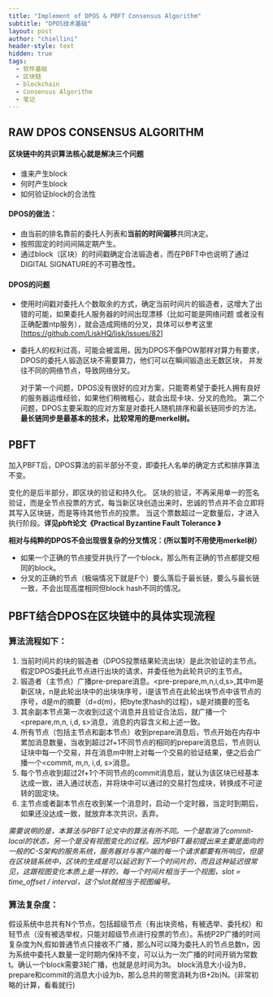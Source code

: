 ```yaml
---
title: "Implement of DPOS & PBFT Consensus Algorithm"
subtitle: "DPOS技术基础"
layout: post
author: "chiellini"
header-style: text
hidden: true
tags:
  - 软件基础
  - 区块链
  - blockchain
  - Consensus Algorithm
  - 笔记
---
```



## RAW DPOS CONSENSUS ALGORITHM

#### 区块链中的共识算法核心就是解决三个问题

* 谁来产生block
* 何时产生block
* 如何验证block的合法性

#### DPOS的做法：

* 由当前的排名靠前的委托人列表和**当前的时间偏移**共同决定。
* 按照固定的时间间隔定期产生。
* 通过block（区块）的时间戳确定合法锻造者，而在PBFT中也说明了通过DIGITAL SIGNATURE的不可篡改性。

#### DPOS的问题

* 使用时间戳对委托人个数取余的方式，确定当前时间片的锻造者，这增大了出错的可能，如果委托人服务器的时间出现漂移（比如可能是网络问题 或者没有正确配置ntp服务），就会造成网络的分叉，具体可以参考这里[<https://github.com/LiskHQ/lisk/issues/82>]

* 委托人的权利过高，可能会被滥用，因为DPOS不像POW那样对算力有要求，DPOS的委托人锻造区块不需要算力，他们可以在瞬间锻造出无数区块， 并发往不同的网络节点，导致网络分叉。

  对于第一个问题，DPOS没有很好的应对方案，只能寄希望于委托人拥有良好的服务器运维经验，如果他们稍微粗心，就会出现卡块、分叉的危险。 第二个问题，DPOS主要采取的应对方案是对委托人随机排序和最长链同步的方法。**最长链同步是最基本的技术，比较常用的是merkel树。**

## PBFT

加入PBFT后，DPOS算法的前半部分不变，即委托人名单的确定方式和排序算法不变。

变化的是后半部分，即区块的验证和持久化。 区块的验证，不再采用单一的签名验证，而是全节点投票的方式，每当新区块创造出来时，忠诚的节点并不会立即将其写入区块链，而是等待其他节点的投票。 当这个票数超过一定数量后，才进入执行阶段。**详见pbft论文《Practical Byzantine Fault Tolerance 》**

**相对与纯粹的DPOS不会出现很复杂的分叉情况：(所以暂时不用使用merkel树）**

* 如果一个正确的节点接受并执行了一个block，那么所有正确的节点都提交相同的block。
* 分叉的正确的节点（极端情况下就是F个）要么落后于最长链，要么与最长链一致，不会出现高度相同但block hash不同的情况。

## PBFT结合DPOS在区块链中的具体实现流程

### 算法流程如下：

1. 当前时间片的块的锻造者（DPOS投票结果轮流出块）是此次验证的主节点。假定DPOS委托此节点进行出块的请求，并委任他为此轮共识的主节点。
2. 锻造者（主节点）广播pre-prepare消息。<pre-prepare,m,n,i,d,s>,其中m是新区块，n是此轮出块中的出块块序号，i是该节点在此轮出块节点中该节点的序号，d是m的摘要（d=d(m)，把byte求hash的过程)，s是对摘要的签名
3. 其余副本节点第一次收到过这个消息并且验证合法后，就广播一个<prepare,m,n, i,d, s>消息，消息的内容含义和上述一致。
4. 所有节点（包括主节点和副本节点）收到prepare消息后，节点开始在内存中累加消息数量，当收到超过2f+1不同节点的相同的prepare消息后，节点则认证块中每一个交易，并在消息m中附上对每一个交易的验证结果，便之后会广播一个<commit, m,n, i,d, s>消息。
5. 每个节点收到超过2f+1个不同节点的commit消息后，就认为该区块已经基本达成一致，进入通过状态，并将块中可以通过的交易打包成块，转换成不可逆转的固定块。
6. 主节点或者副本节点在收到某一个消息时，启动一个定时器，当定时到期后，如果还没达成一致，就放弃本次共识，丢弃。

 *需要说明的是，本算法与PBFT论文中的算法有所不同。一个是取消了commit-local的状态，另一个是没有视图变化的过程。因为PBFT最初提出来主要是面向的一般的C-S架构的服务系统，服务器对与客户端的每一个请求都要有所响应，但是在区块链系统中，区块的生成是可以延迟到下一个时间片的，而且这种延迟很常见，这跟视图变化本质上是一样的，每一个时间片相当于一个视图，slot = time_offset / interval，这个slot就相当于视图编号。*

### 算法复杂度：

假设系统中总共有N个节点，包括超级节点（有出块资格，有被选举、委托权）和轻节点（没有被选举权，只能对超级节点进行投票的节点）。系统P2P广播的时间复杂度为N,假如普通节点只接收不广播，那么N可以降为委托人的节点总数n，因为系统中委托人数量一定时期内保持不变，可以认为一次广播的时间开销为常数t。确认一个block需要3轮广播，也就是总时间为3t。 block消息大小设为B，prepare和commit的消息大小设为b，那么总共的带宽消耗为(B+2b)N。(非常初略的计算，看看就行)